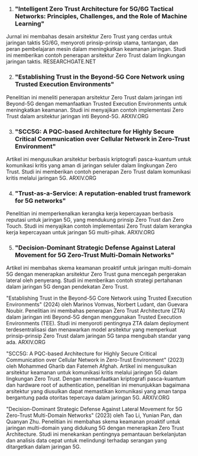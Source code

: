1. ### **"Intelligent Zero Trust Architecture for 5G/6G Tactical Networks: Principles, Challenges, and the Role of Machine Learning"**
Jurnal ini membahas desain arsitektur Zero Trust yang cerdas untuk jaringan taktis 5G/6G, menyoroti prinsip-prinsip utama, tantangan, dan peran pembelajaran mesin dalam meningkatkan keamanan jaringan. Studi ini memberikan contoh penerapan arsitektur Zero Trust dalam lingkungan jaringan taktis. 
RESEARCHGATE.NET

2. ### **"Establishing Trust in the Beyond-5G Core Network using Trusted Execution Environments"**
Penelitian ini meneliti penerapan arsitektur Zero Trust dalam jaringan inti Beyond-5G dengan memanfaatkan Trusted Execution Environments untuk meningkatkan keamanan. Studi ini menyajikan contoh implementasi Zero Trust dalam arsitektur jaringan inti Beyond-5G. 
ARXIV.ORG

3. ### **"SCC5G: A PQC-based Architecture for Highly Secure Critical Communication over Cellular Network in Zero-Trust Environment"**
Artikel ini mengusulkan arsitektur berbasis kriptografi pasca-kuantum untuk komunikasi kritis yang aman di jaringan seluler dalam lingkungan Zero Trust. Studi ini memberikan contoh penerapan Zero Trust dalam komunikasi kritis melalui jaringan 5G. 
ARXIV.ORG

4. ### **"Trust-as-a-Service: A reputation-enabled trust framework for 5G networks"**
Penelitian ini memperkenalkan kerangka kerja kepercayaan berbasis reputasi untuk jaringan 5G, yang mendukung prinsip Zero Trust dan Zero Touch. Studi ini menyajikan contoh implementasi Zero Trust dalam kerangka kerja kepercayaan untuk jaringan 5G multi-pihak. 
ARXIV.ORG

5. ### **"Decision-Dominant Strategic Defense Against Lateral Movement for 5G Zero-Trust Multi-Domain Networks"**
Artikel ini membahas skema keamanan proaktif untuk jaringan multi-domain 5G dengan menerapkan arsitektur Zero Trust guna mencegah pergerakan lateral oleh penyerang. Studi ini memberikan contoh strategi pertahanan dalam jaringan 5G dengan pendekatan Zero Trust.


"Establishing Trust in the Beyond-5G Core Network using Trusted Execution Environments" (2024) oleh Marinos Vomvas, Norbert Ludant, dan Guevara Noubir. Penelitian ini membahas penerapan Zero Trust Architecture (ZTA) dalam jaringan inti Beyond-5G dengan menggunakan Trusted Execution Environments (TEE). Studi ini menyoroti pentingnya ZTA dalam deployment terdesentralisasi dan menawarkan model arsitektur yang memperkuat prinsip-prinsip Zero Trust dalam jaringan 5G tanpa mengubah standar yang ada. 
ARXIV.ORG

"SCC5G: A PQC-based Architecture for Highly Secure Critical Communication over Cellular Network in Zero-Trust Environment" (2023) oleh Mohammed Gharib dan Fatemeh Afghah. Artikel ini mengusulkan arsitektur keamanan untuk komunikasi kritis melalui jaringan 5G dalam lingkungan Zero Trust. Dengan memanfaatkan kriptografi pasca-kuantum dan hardware root of authentication, penelitian ini menunjukkan bagaimana arsitektur yang diusulkan dapat memastikan komunikasi yang aman tanpa bergantung pada otoritas tepercaya dalam jaringan 5G. 
ARXIV.ORG

"Decision-Dominant Strategic Defense Against Lateral Movement for 5G Zero-Trust Multi-Domain Networks" (2023) oleh Tao Li, Yunian Pan, dan Quanyan Zhu. Penelitian ini membahas skema keamanan proaktif untuk jaringan multi-domain yang didukung 5G dengan menerapkan Zero Trust Architecture. Studi ini menekankan pentingnya pemantauan berkelanjutan dan analisis data cepat untuk melindungi terhadap serangan yang ditargetkan dalam jaringan 5G.
